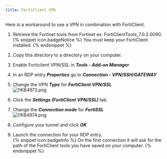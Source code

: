 ```yaml
---
title: FortiClient VPN
---
```

Here is a workaround to use a VPN in combination with FortiClient.
1. Retrieve the Fortinet tools from Fortinet ex: FortiClientTools_7.0.2.0090.  
{% snippet icon.badgeNotice %}
You must keep your FortiClient installed.
{% endsnippet %}  

2. Copy this directory to a directory on your computer.
1. Enable Forticlient VPN/SSL in ***Tools - Add-on Manager***
1. In an RDP entry ***Properties*** go to ***Connection - VPN/SSH/GATEWAY***
1. Change the VPN ***Type*** for ***FortiClient VPN/SSL***  
![!!KB4973.png](https://webdevolutions.azureedge.net/docs/en/kb/KB4973.png)
1. Click the ***Settings (FortiClient VPN/SSL)*** tab.
1. Change the ***Connection mode*** for ***FortiSSL***  
![!!KB4974.png](https://webdevolutions.azureedge.net/docs/en/kb/KB4974.png)
1. Configure your tunnel and click ***OK***
1. Launch the connection for your RDP entry.  
{% snippet icon.badgeInfo %}
On the first connection it will ask for the path of the FortiClient tools you have saved on your computer.
{% endsnippet %}
